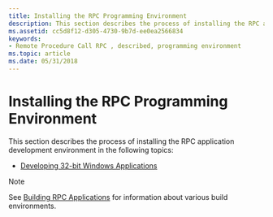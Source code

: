 ```yaml
---
title: Installing the RPC Programming Environment
description: This section describes the process of installing the RPC application development environment in the following topics
ms.assetid: cc5d8f12-d305-4730-9b7d-ee0ea2566834
keywords:
- Remote Procedure Call RPC , described, programming environment
ms.topic: article
ms.date: 05/31/2018
---
```


# Installing the RPC Programming Environment

This section describes the process of installing the RPC application development environment in the following topics:

-   [Developing 32-bit Windows Applications](developing-32-bit-windows-applications.md)

> [!Note]  
> See [Building RPC Applications](building-rpc-applications.md) for information about various build environments.

 

 

 




